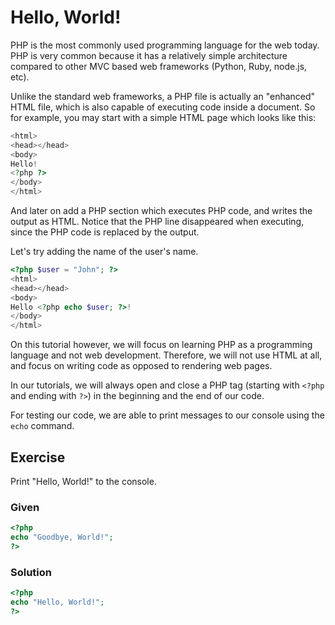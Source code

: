 # Hello, World!

PHP is the most commonly used programming language for the web today. PHP is very common because it has a relatively simple architecture compared to other MVC based web frameworks (Python, Ruby, node.js, etc).

Unlike the standard web frameworks, a PHP file is actually an "enhanced" HTML file, which is also capable of executing code inside a document. So for example, you may start with a simple HTML page which looks like this:

```php
<html>
<head></head>
<body>
Hello!
<?php ?>
</body>
</html>
```

And later on add a PHP section which executes PHP code, and writes the output as HTML. Notice that the PHP line disappeared when executing, since the PHP code is replaced by the output.

Let's try adding the name of the user's name.

```php
<?php $user = "John"; ?>
<html>
<head></head>
<body>
Hello <?php echo $user; ?>!
</body>
</html>
```

On this tutorial however, we will focus on learning PHP as a programming language and not web development. Therefore, we will not use HTML at all, and focus on writing code as opposed to rendering web pages.

In our tutorials, we will always open and close a PHP tag (starting with `<?php` and ending with `?>`) in the beginning and the end of our code.

For testing our code, we are able to print messages to our console using the `echo` command.
## Exercise

Print "Hello, World!" to the console.
### Given

```php
<?php
echo "Goodbye, World!";
?>
```

### Solution

```php
<?php
echo "Hello, World!";
?>
```
